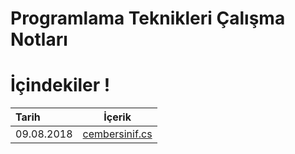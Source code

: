 # Programlama Teknikleri Çalışma Notları #
# İçindekiler !

| Tarih  | İçerik 
| :------------ |:---------------:
| 09.08.2018      | [cembersinif.cs](https://github.com/odabirtanri/programlateknikleri/blob/master/cembersinif.cs)
